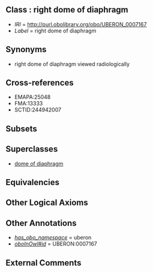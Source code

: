 
## Class : right dome of diaphragm

 * *IRI* = http://purl.obolibrary.org/obo/UBERON_0007167
 * *Label* = right dome of diaphragm

## Synonyms

 * right dome of diaphragm viewed radiologically

## Cross-references

 * EMAPA:25048
 * FMA:13333
 * SCTID:244942007

## Subsets


## Superclasses

 * [dome of diaphragm](../../UBERON/45/UBERON_0007145.md)

## Equivalencies


## Other Logical Axioms


## Other Annotations

 * *[has_obo_namespace](../../ce/oboInOwl#hasOBONamespace.md)* = uberon
 * *[oboInOwl#id](../../id/oboInOwl#id.md)* = UBERON:0007167

## External Comments


